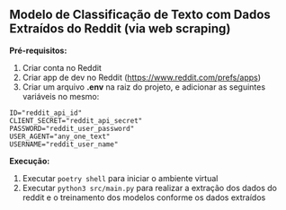 ## Modelo de Classificação de Texto com Dados Extraídos do Reddit (via web scraping)

**Pré-requisitos:**

1. Criar conta no Reddit
2. Criar app de dev no Reddit (<https://www.reddit.com/prefs/apps>)
3. Criar um arquivo **.env** na raiz do projeto, e adicionar as seguintes variáveis no mesmo:
```
ID="reddit_api_id"
CLIENT_SECRET="reddit_api_secret"
PASSWORD="reddit_user_password"
USER_AGENT="any_one_text"
USERNAME="reddit_user_name"
```

**Execução:**

1. Executar `poetry shell` para iniciar o ambiente virtual
2. Executar `python3 src/main.py` para realizar a extração dos dados do reddit e o treinamento dos modelos conforme os dados extraídos
